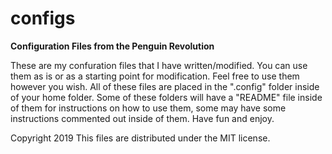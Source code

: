 # configs

<b>Configuration Files from the Penguin Revolution</b>

These are my confuration files that I have written/modified. You can use them as is or as a starting point for modification. Feel free to use them however you wish. All of these files are placed in the ".config" folder inside of your home folder. Some of these folders will have a "README" file inside of them for instructions on how to use them, some may have some instructions commented out inside of them.  Have fun and enjoy.

Copyright 2019 This files are distributed under the MIT license.
